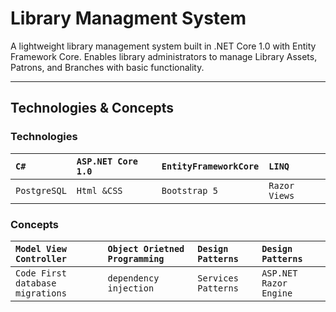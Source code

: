 # Library Managment System

A lightweight library management system built in .NET Core 1.0 with Entity Framework Core. Enables library administrators to manage Library Assets, Patrons, and Branches with basic functionality.

------------------------------------------------------------------------------------------------------------

## Technologies & Concepts
### Technologies
|`C#`|`ASP.NET Core 1.0`|`EntityFrameworkCore`|`LINQ`|
|:--------|:--------|:--------|:--------|
|`PostgreSQL`|`Html &CSS`|`Bootstrap 5`|`Razor Views`|



### Concepts  
| `Model View Controller`| `Object Orietned Programming`|`Design Patterns`|`Design Patterns`|
|  :--------     | :--------       |:--------       |:--------       |
| `Code First database migrations `| `dependency injection`|`Services Patterns`|`ASP.NET Razor Engine`|
